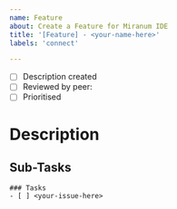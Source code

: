```yaml
---
name: Feature
about: Create a Feature for Miranum IDE
title: '[Feature] - <your-name-here>'
labels: 'connect'

---
```


- [ ] Description created
- [ ] Reviewed by peer: <tag-person-here>
- [ ] Prioritised

# Description
<!-- Describe the Feature -->

## Sub-Tasks
<!-- Please list the required subtasks for this feature here --> 
```[tasklist]
### Tasks
- [ ] <your-issue-here>
```
